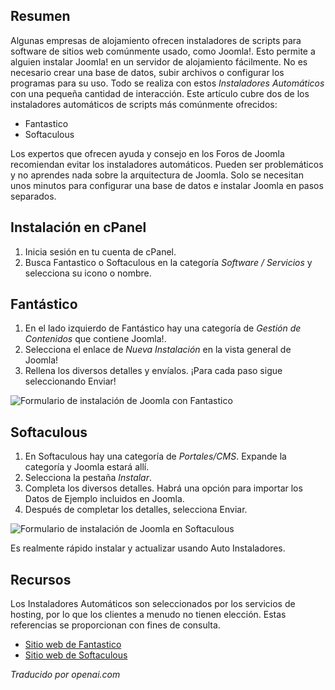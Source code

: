 <!-- Filename: Installing_Joomla_using_an_Auto_Installer / Display title: Instalación del Instalador Automático  -->

## Resumen

Algunas empresas de alojamiento ofrecen instaladores de scripts para software de sitios web comúnmente usado, como Joomla!. Esto permite a alguien instalar Joomla! en un servidor de alojamiento fácilmente. No es necesario crear una base de datos, subir archivos o configurar los programas para su uso. Todo se realiza con estos *Instaladores Automáticos* con una pequeña cantidad de interacción. Este artículo cubre dos de los instaladores automáticos de scripts más comúnmente ofrecidos:

- Fantastico
- Softaculous

<div class="alert alert-warning">Los expertos que ofrecen ayuda y consejo en los Foros de Joomla recomiendan evitar los instaladores automáticos. Pueden ser problemáticos y no aprendes nada sobre la arquitectura de Joomla. Solo se necesitan unos minutos para configurar una base de datos e instalar Joomla en pasos separados.</div>

## Instalación en cPanel

1. Inicia sesión en tu cuenta de cPanel.
2. Busca Fantastico o Softaculous en la categoría *Software / Servicios* y selecciona su icono o nombre.

## Fantástico

1.  En el lado izquierdo de Fantástico hay una categoría de *Gestión de Contenidos* que contiene Joomla!.
2.  Selecciona el enlace de *Nueva Instalación* en la vista general de Joomla!
3.  Rellena los diversos detalles y envíalos. ¡Para cada paso sigue seleccionando Enviar!

![Formulario de instalación de Joomla con Fantastico](../../../en/images/hosting/auto-installer-fantastico.jpg)

## Softaculous

1. En Softaculous hay una categoría de *Portales/CMS*. Expande la
   categoría y Joomla estará allí.
2. Selecciona la pestaña *Instalar*.
3. Completa los diversos detalles. Habrá una opción para importar los
   Datos de Ejemplo incluidos en Joomla.
4. Después de completar los detalles, selecciona Enviar.

![Formulario de instalación de Joomla en Softaculous](../../../en/images/hosting/auto-installer-softaculous.jpg)

Es realmente rápido instalar y actualizar usando Auto Instaladores.

## Recursos

Los Instaladores Automáticos son seleccionados por los servicios de hosting, por lo que los clientes a menudo no tienen elección. Estas referencias se proporcionan con fines de consulta.

- <a href="http://www.netenberg.com"
  rel="nofollow noreferrer noopener">Sitio web de Fantastico</a>
- <a href="http://www.softaculous.com"
  rel="nofollow noreferrer noopener">Sitio web de Softaculous</a>

*Traducido por openai.com*

